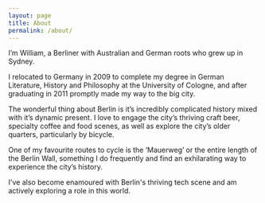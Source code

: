```yaml
---
layout: page
title: About
permalink: /about/
---
```

I’m William, a Berliner with Australian and German roots who grew up in Sydney.

I relocated to Germany in 2009 to complete my degree in German Literature, History and Philosophy at the University of Cologne, and after graduating in 2011 promptly made my way to the big city.

The wonderful thing about Berlin is it’s incredibly complicated history mixed with it’s dynamic present. I love to engage the city’s thriving craft beer, specialty coffee and food scenes, as well as explore the city’s older quarters, particularly by bicycle.

One of my favourite routes to cycle is the ‘Mauerweg’ or the entire length of the Berlin Wall, something I do frequently and find an exhilarating way to experience the city’s history.

I've also become enamoured with Berlin's thriving tech scene and am actively exploring a role in this world. 
